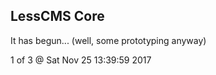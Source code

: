 LessCMS Core
------------

It has begun... (well, some prototyping anyway)

1 of 3 @ Sat Nov 25 13:39:59 2017
